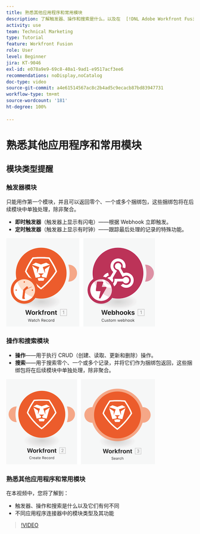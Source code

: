 ```yaml
---
title: 熟悉其他应用程序和常用模块
description: 了解触发器、操作和搜索是什么，以及在  [!DNL Adobe Workfront Fusion] 中不同应用程序连接器中的模块类型如何发挥作用。
activity: use
team: Technical Marketing
type: Tutorial
feature: Workfront Fusion
role: User
level: Beginner
jira: KT-9046
exl-id: e078a9e9-69c8-40a1-9ad1-e9517acf3ee6
recommendations: noDisplay,noCatalog
doc-type: video
source-git-commit: a4e61514567ac8c2b4ad5c9ecacb87bd83947731
workflow-type: tm+mt
source-wordcount: '181'
ht-degree: 100%

---
```


# 熟悉其他应用程序和常用模块

## 模块类型提醒

### 触发器模块

只能用作第一个模块，并且可以返回零个、一个或多个捆绑包，这些捆绑包将在后续模块中单独处理，除非聚合。

* **即时触发器**（触发器上显示有闪电）——根据 Webhook 立即触发。
* **定时触发器**（触发器上显示有时钟）——跟踪最后处理的记录的特殊功能。

![触发器模块的图像](assets/beyond-basic-modules-1.png)

### 操作和搜索模块

* **操作**——用于执行 CRUD（创建、读取、更新和删除）操作。
* **搜索**——用于搜索零个、一个或多个记录，并将它们作为捆绑包返回，这些捆绑包将在后续模块中单独处理，除非聚合。

![操作和搜索模块的图像](assets/beyond-basic-modules-2.png)

### 熟悉其他应用程序和常用模块

在本视频中，您将了解到：

* 触发器、操作和搜索是什么以及它们有何不同
* 不同应用程序连接器中的模块类型及其功能

>[!VIDEO](https://video.tv.adobe.com/v/335287/?quality=12&learn=on)
